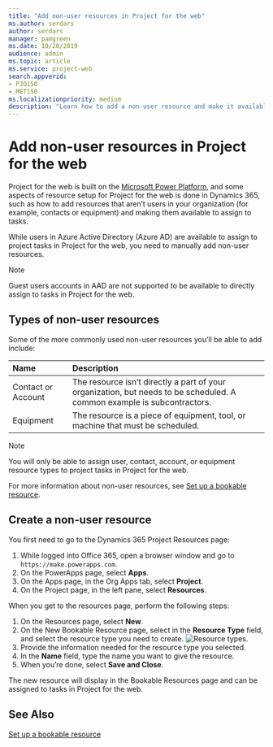 ```yaml
---
title: "Add non-user resources in Project for the web"
ms.author: serdars
author: serdars
manager: pamgreen
ms.date: 10/28/2019
audience: admin
ms.topic: article
ms.service: project-web
search.appverid: 
- PJO150
- MET150 
ms.localizationpriority: medium
description: "Learn how to add a non-user resource and make it available to assign to tasks in Project for the web."
---
```


# Add non-user resources in Project for the web

Project for the web is built on the [Microsoft Power Platform](https://powerplatform.microsoft.com/en-us/), and some aspects of resource setup for Project for the web is done in Dynamics 365, such as how to add resources that aren’t users in your organization (for example, contacts or equipment) and making them available to assign to tasks.

While users in Azure Active Directory (Azure AD) are available to assign to project tasks in Project for the web, you need to manually add non-user resources.

> [!Note]
> Guest users accounts in AAD are not  supported to be available to directly assign  to tasks in Project for the web.

## Types of non-user resources

Some of the more commonly used non-user resources you’ll be able to add include:

| Name | Description |
|:-----|:-----|
|Contact or Account   <br/> |The resource isn’t directly a part of your organization, but needs to be scheduled. A common example is subcontractors.  <br/> |
|Equipment <br/> |The resource is a piece of equipment, tool, or machine that must be scheduled.  <br/> |

> [!Note]
> You will only be able to assign user, contact, account, or equipment resource types to project tasks in Project for the web.

For more information about non-user resources, see [Set up a bookable resource](/dynamics365/field-service/set-up-bookable-resources#add-work-hours).

## Create a non-user resource

You first need to go to the Dynamics 365 Project Resources page:

1. While logged into Office 365, open a browser window and go to `https://make.powerapps.com`.
2. On the PowerApps page, select **Apps**.
3. On the Apps page, in the Org Apps tab, select **Project**.
4. On the Project page, in the left pane, select **Resources**.

When you get to the resources page, perform the following steps:

1. On the Resources page, select **New**.
2. On the New Bookable Resource page, select in the **Resource Type** field, and select the resource type you need to create.
![Resource types.](media/resourcetypes.png)
3. Provide the information needed for the resource type you selected.
4. In the **Name** field, type the name you want to give the resource.
5. When you’re done, select **Save and Close**.

The new resource will display in the Bookable Resources page and can be assigned to tasks in Project for the web.

## See Also

[Set up a bookable resource](/dynamics365/field-service/set-up-bookable-resources#add-work-hours)
